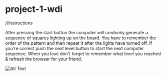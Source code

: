 # project-1-wdi

//Instructions

After pressing the start button the computer will randomly generate a sequence of squares lighting up on the board. You have to remember the order of the pattern and then repeat it after the lights have turned off. If you're correct push the next level button to start the next computer sequence.
When you lose don't forget to remember what level you reached & refresh the browser for your friend.


![Alt Text]('/Users/bradleysayers/development/project-1-wdi/images/chain1.gif')
